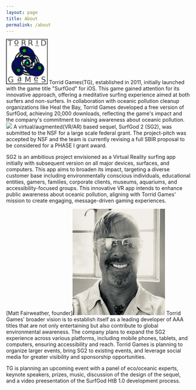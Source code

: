 ```yaml
---
layout: page
title: About
permalink: /about
---
```

<img src="assets/img/TG.png"/>
Torrid Games(TG), established in 2011, initially launched with the game title "SurfGod" for iOS. This game gained attention for its innovative approach, offering a meditative surfing experience aimed at both surfers and non-surfers. In collaboration with oceanic pollution cleanup organizations like Heal the Bay, Torrid Games developed a free version of SurfGod, achieving 20,000 downloads, reflecting the game's impact and the company's commitment to raising awareness about oceanic pollution.
<img src="assets/img/SG1BizCard.HEIC"/>
A virtual/augmented(VR/AR) based sequel, SurfGod 2 (SG2), was submitted to the NSF for a large scale federal grant. The project-pitch was accepted by NSF and the team is currently revising a full SBIR proposal to be considered for a PHASE I grant award.

SG2 is an ambitious project envisioned as a Virtual Reality surfing app initially with subsequent version on all major devices, surfaces, and computers. This app aims to broaden its impact, targeting a diverse customer base including environmentally conscious individuals, educational entities, gamers, families, corporate clients, museums, aquariums, and accessibility-focused groups. This innovative VR app intends to enhance public awareness about oceanic pollution, aligning with Torrid Games' mission to create engaging, message-driven gaming experiences.

[Matt Fairweather, founder]<img src="assets/img/MF.png" style="width: 50%; height: 50%;">
Torrid Games' broader vision is to establish itself as a leading developer of AAA titles that are not only entertaining but also contribute to global environmental awareness. The company plans to expand the SG2 experience across various platforms, including mobile phones, tablets, and computers, ensuring accessibility and reach. Torrid Games is planning to organize larger events, bring SG2 to existing events, and leverage social media for greater visibility and sponsorship opportunities.

TG is planning an upcoming event with a panel of eco/oceanic experts, keynote speakers, prizes, music, discussion of the design of the sequel, and a video preesentation of the SurfGod HtB 1.0 development process.